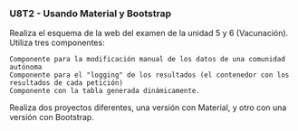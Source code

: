 ### U8T2 - Usando Material y Bootstrap

Realiza el esquema de la web del examen de la unidad 5 y 6 (Vacunación). Utiliza tres componentes:

    Componente para la modificación manual de los datos de una comunidad autónoma
    Componente para el "logging" de los resultados (el contenedor con los resultados de cada petición)
    Componente con la tabla generada dinámicamente.

Realiza dos proyectos diferentes, una versión con Material, y otro con una versión con Bootstrap.
